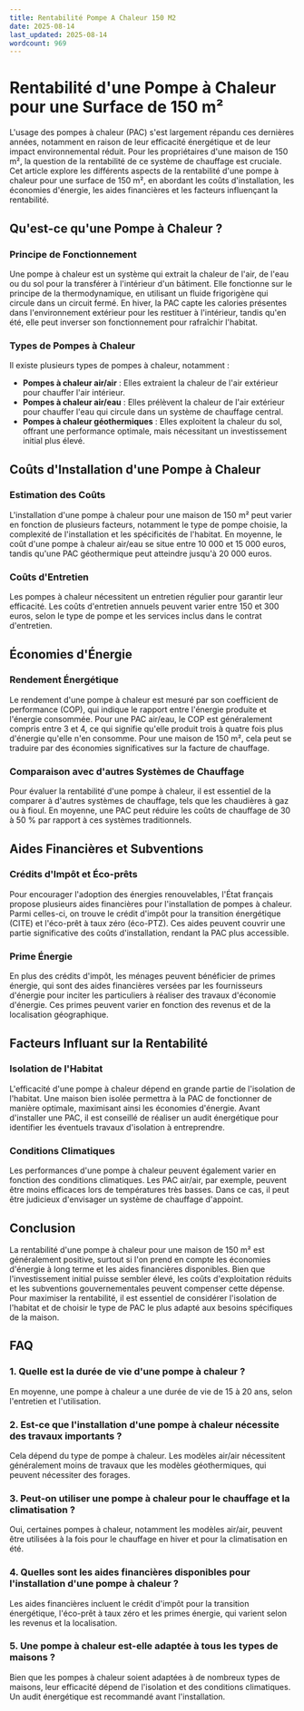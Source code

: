 ```yaml
---
title: Rentabilité Pompe A Chaleur 150 M2
date: 2025-08-14
last_updated: 2025-08-14
wordcount: 969
---
```


# Rentabilité d'une Pompe à Chaleur pour une Surface de 150 m²

L'usage des pompes à chaleur (PAC) s'est largement répandu ces dernières années, notamment en raison de leur efficacité énergétique et de leur impact environnemental réduit. Pour les propriétaires d'une maison de 150 m², la question de la rentabilité de ce système de chauffage est cruciale. Cet article explore les différents aspects de la rentabilité d'une pompe à chaleur pour une surface de 150 m², en abordant les coûts d'installation, les économies d'énergie, les aides financières et les facteurs influençant la rentabilité.

## Qu'est-ce qu'une Pompe à Chaleur ?

### Principe de Fonctionnement

Une pompe à chaleur est un système qui extrait la chaleur de l'air, de l'eau ou du sol pour la transférer à l'intérieur d'un bâtiment. Elle fonctionne sur le principe de la thermodynamique, en utilisant un fluide frigorigène qui circule dans un circuit fermé. En hiver, la PAC capte les calories présentes dans l'environnement extérieur pour les restituer à l'intérieur, tandis qu'en été, elle peut inverser son fonctionnement pour rafraîchir l'habitat.

### Types de Pompes à Chaleur

Il existe plusieurs types de pompes à chaleur, notamment :

- **Pompes à chaleur air/air** : Elles extraient la chaleur de l'air extérieur pour chauffer l'air intérieur.
- **Pompes à chaleur air/eau** : Elles prélèvent la chaleur de l'air extérieur pour chauffer l'eau qui circule dans un système de chauffage central.
- **Pompes à chaleur géothermiques** : Elles exploitent la chaleur du sol, offrant une performance optimale, mais nécessitant un investissement initial plus élevé.

## Coûts d'Installation d'une Pompe à Chaleur

### Estimation des Coûts

L'installation d'une pompe à chaleur pour une maison de 150 m² peut varier en fonction de plusieurs facteurs, notamment le type de pompe choisie, la complexité de l'installation et les spécificités de l'habitat. En moyenne, le coût d'une pompe à chaleur air/eau se situe entre 10 000 et 15 000 euros, tandis qu'une PAC géothermique peut atteindre jusqu'à 20 000 euros.

### Coûts d'Entretien

Les pompes à chaleur nécessitent un entretien régulier pour garantir leur efficacité. Les coûts d'entretien annuels peuvent varier entre 150 et 300 euros, selon le type de pompe et les services inclus dans le contrat d'entretien.

## Économies d'Énergie

### Rendement Énergétique

Le rendement d'une pompe à chaleur est mesuré par son coefficient de performance (COP), qui indique le rapport entre l'énergie produite et l'énergie consommée. Pour une PAC air/eau, le COP est généralement compris entre 3 et 4, ce qui signifie qu'elle produit trois à quatre fois plus d'énergie qu'elle n'en consomme. Pour une maison de 150 m², cela peut se traduire par des économies significatives sur la facture de chauffage.

### Comparaison avec d'autres Systèmes de Chauffage

Pour évaluer la rentabilité d'une pompe à chaleur, il est essentiel de la comparer à d'autres systèmes de chauffage, tels que les chaudières à gaz ou à fioul. En moyenne, une PAC peut réduire les coûts de chauffage de 30 à 50 % par rapport à ces systèmes traditionnels.

## Aides Financières et Subventions

### Crédits d'Impôt et Éco-prêts

Pour encourager l'adoption des énergies renouvelables, l'État français propose plusieurs aides financières pour l'installation de pompes à chaleur. Parmi celles-ci, on trouve le crédit d'impôt pour la transition énergétique (CITE) et l'éco-prêt à taux zéro (éco-PTZ). Ces aides peuvent couvrir une partie significative des coûts d'installation, rendant la PAC plus accessible.

### Prime Énergie

En plus des crédits d'impôt, les ménages peuvent bénéficier de primes énergie, qui sont des aides financières versées par les fournisseurs d'énergie pour inciter les particuliers à réaliser des travaux d'économie d'énergie. Ces primes peuvent varier en fonction des revenus et de la localisation géographique.

## Facteurs Influant sur la Rentabilité

### Isolation de l'Habitat

L'efficacité d'une pompe à chaleur dépend en grande partie de l'isolation de l'habitat. Une maison bien isolée permettra à la PAC de fonctionner de manière optimale, maximisant ainsi les économies d'énergie. Avant d'installer une PAC, il est conseillé de réaliser un audit énergétique pour identifier les éventuels travaux d'isolation à entreprendre.

### Conditions Climatiques

Les performances d'une pompe à chaleur peuvent également varier en fonction des conditions climatiques. Les PAC air/air, par exemple, peuvent être moins efficaces lors de températures très basses. Dans ce cas, il peut être judicieux d'envisager un système de chauffage d'appoint.

## Conclusion

La rentabilité d'une pompe à chaleur pour une maison de 150 m² est généralement positive, surtout si l'on prend en compte les économies d'énergie à long terme et les aides financières disponibles. Bien que l'investissement initial puisse sembler élevé, les coûts d'exploitation réduits et les subventions gouvernementales peuvent compenser cette dépense. Pour maximiser la rentabilité, il est essentiel de considérer l'isolation de l'habitat et de choisir le type de PAC le plus adapté aux besoins spécifiques de la maison.

## FAQ

### 1. Quelle est la durée de vie d'une pompe à chaleur ?

En moyenne, une pompe à chaleur a une durée de vie de 15 à 20 ans, selon l'entretien et l'utilisation.

### 2. Est-ce que l'installation d'une pompe à chaleur nécessite des travaux importants ?

Cela dépend du type de pompe à chaleur. Les modèles air/air nécessitent généralement moins de travaux que les modèles géothermiques, qui peuvent nécessiter des forages.

### 3. Peut-on utiliser une pompe à chaleur pour le chauffage et la climatisation ?

Oui, certaines pompes à chaleur, notamment les modèles air/air, peuvent être utilisées à la fois pour le chauffage en hiver et pour la climatisation en été.

### 4. Quelles sont les aides financières disponibles pour l'installation d'une pompe à chaleur ?

Les aides financières incluent le crédit d'impôt pour la transition énergétique, l'éco-prêt à taux zéro et les primes énergie, qui varient selon les revenus et la localisation.

### 5. Une pompe à chaleur est-elle adaptée à tous les types de maisons ?

Bien que les pompes à chaleur soient adaptées à de nombreux types de maisons, leur efficacité dépend de l'isolation et des conditions climatiques. Un audit énergétique est recommandé avant l'installation.